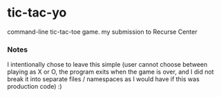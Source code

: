 # tic-tac-yo

command-line tic-tac-toe game. my submission to Recurse Center

### Notes
I intentionally chose to leave this simple (user cannot choose between playing as X or O, the program exits when the game is over, and I did not break it into separate files / namespaces as I would have if this was production code) :)
